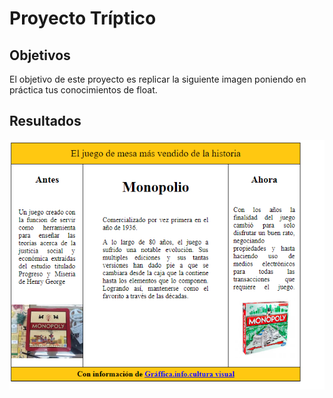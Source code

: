 
# Proyecto Tríptico

## Objetivos

El objetivo de este proyecto es replicar la siguiente imagen poniendo en práctica tus conocimientos de float.

## Resultados

![Resultados Proyecto Tríptico](assets/img/resultado.png "Resultados Proyecto Tríptico")